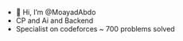 - 👋 Hi, I’m @MoayadAbdo
- CP and Ai and Backend
- Specialist on codeforces ~ 700 problems solved

<!---
MoayadAbdo/MoayadAbdo is a ✨ special ✨ repository because its `README.md` (this file) appears on your GitHub profile.
You can click the Preview link to take a look at your changes.
--->
